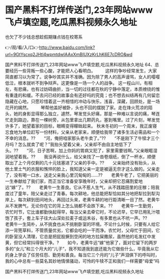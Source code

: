 # 国产黑料不打烊传送门,23年网站www飞卢填空题,吃瓜黑料视频永久地址
也欠了不少钱总想趁假期赚点钱在校寄系

👉/观/看/入/口👉http://www.baidu.com/link?url=9GtYscxq2JHtl4wpmtdwIAAxXmBlUXzKrLhK6E7cDRO&wd

国产黑料不打烊传送门,23年网站www飞卢填空题,吃瓜黑料视频永久地址		64、总要经历一些背叛一些心酸，才能把人心看明白。
　　这样的争吵经常发生，大家简直都习以为常了。说争吵其实并不准确。因为除了男人的高声谩骂，女人的嘤嘤低泣，根本就听不到争辩声。这更像是一场一个人的战争。
这一程山川，有相左，有悲痛，也有过妨碍曲折，当一切的过往都在秋的宁静中落定，本质缭绕的惟有重逢的和缓。不去问已经的故事会有还好吗的究竟；也不想去纠结再有几何留恋隐藏在心地，只愿珍惜着这一齐相惜的冲动与快乐，浅喜，深藏，回顾处，是一场花开的嫣然。
　　琴帮他盖好被卧，头也不回的摆脱了家。走在烽火荒凉的陌头，她的身影显得那么独立，遽然，琴发觉头好痛，那是一种难以言说的痛，琴连忙走到路边，靠在一棵树旁，从包里拿出几颗药丸，塞到嘴里。过了片刻，琴发觉许多了，她望着家的目标，眼睛变得矇眬起来。
秋末冬初的一个周末，我正废寝忘食地为单位赶写一份材料，父亲从老家来，顺便给我带了诸多生活必需品和一个不幸的消息。??　　“河，俺把咱家那头老牛卖了。”??　　“不是刚下了牛犊才三个月吗？怎么就卖了呢？”我抬头望着父亲，父亲却不由自主地低下了头。??　　“河，日子苦啊，加上你妈的胃病又犯了，家里需要钱啊。”父亲眼眶湿润地望着我。??　　我没再说什么，给父亲找了一沓卷烟纸，倒了一杯水，顺便取出了上个月仅剩的几十元钱塞进了父亲的手中。??　　父亲始终没有抬头，从他土里土气的衣服和憔悴的脸上，我知道父亲一定是被逼无奈才这么做的。父亲走了，没有喝一口水，送走父亲我心里沉甸甸的……??　　老黄牛老了，它把美丽的一生奉献给了我们家，而正当它准备安享晚年时，父亲却把它忍痛割爱地远“嫁”了。??　　老黄牛一生善良。它从不惹人生气，从不践踏田里的庄稼；陪我度过了童年，陪父亲走过了青春。每次耕地，他总能把犁恰如其分地把犁拉到犁沟岸上，每次耕到田间地头，再回过头来，老黄牛耕的地行距清晰一目了然。老黄牛从不发脾气，无论你在它的背上怎么骑都不会跌下来。??　　老黄牛一生勤劳，农忙时节，它比谁都勤快起得早，每当父亲去牵它时，不论迟早，它早已用乳汁喂饱了孩子，套上车子往大山深处拉麦子或运禾谷，有多累也从不吭一声。??　　老黄牛一生简朴，从不挑食也从不挑剔卧室的环境。不论什么时候，只要有人给它添一背篼草料，不管质量优劣，它都会吃的一干而净。农忙时，父母忙于田间，它的卧室没人清理，它总是把屁股撅到空闲的地方拉屎撒尿，虽然他的毛发红中发黄，但它经常抖得很干净。?　　如今，老黄牛远“嫁”他家了，面对它留下的两岁多的“女儿”和三个月大的“儿子”，我不知道我到底还能为它做些什么，毕竟我从它的身上学会了任劳任怨、勤劳和善良。每当它三个月的“儿子”声泪俱下的呼叫时，我的心中总有一些莫名其妙地情愫骚动，可怜的牛犊不正和我们一样需要“母爱”吗

国产黑料不打烊传送门,23年网站www飞卢填空题,吃瓜黑料视频永久地址
